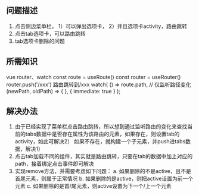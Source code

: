 ## 问题描述
1. 点击侧边菜单栏，
     1）可以弹出选项卡，
     2）并且选项卡activity，路由跳转
2. 点击tab选项卡，可以路由跳转
3. tab选项卡删除的问题

## 所需知识
vue router、watch
const route = useRoute()
const router = useRouter()
router.push('/xxx') 路由跳转到/xxx
watch(
    () => route.path, // 仅监听路径变化
    (newPath, oldPath) => {
    },
    { immediate: true }
);

## 解决办法
1. 由于已经实现了菜单栏点击路由跳转，所以想到通过监听路由的变化来查找当前的tabs数据中是否存在属性为该路由的元素，如果存在，则设置tab的activity，如此可解决2）
如果不存在，就构建一个子元素，并push进tabs数据，解决1）
2. 点击tab加载不同的组件，其实就是路由跳转，只要在tab的数据中加上对应的path，接着绑定点击事件即可解决
3. 实现remove方法，并需要考虑如下问题：
  a. 如果删除的不是active，且不是首尾元素，则属于正常情况
  b. 如果删除的是active，则把active设置为前一个元素
  c. 如果删除的是首/尾元素，则active设置为下一个/上一个元素










